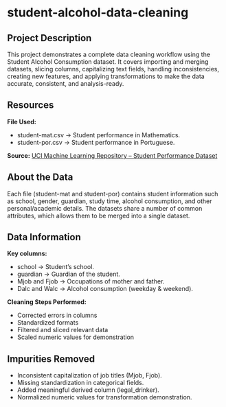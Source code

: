 # student-alcohol-data-cleaning

## Project Description
This project demonstrates a complete data cleaning workflow using the Student Alcohol Consumption dataset. It covers importing and merging datasets, slicing columns, capitalizing text fields, handling inconsistencies, creating new features, and applying transformations to make the data accurate, consistent, and analysis-ready.

## Resources
**File Used:**
  - student-mat.csv → Student performance in Mathematics.
  - student-por.csv → Student performance in Portuguese.

**Source:** [UCI Machine Learning Repository – Student Performance Dataset](https://archive.ics.uci.edu/dataset/320/student+performance)


## About the Data
Each file (student-mat and student-por) contains student information such as school, gender, guardian, study time, alcohol consumption, and other personal/academic details.
The datasets share a number of common attributes, which allows them to be merged into a single dataset.

## Data Information
**Key columns:**
  - school → Student’s school.
  - guardian → Guardian of the student.
  - Mjob and Fjob → Occupations of mother and father.
  - Dalc and Walc → Alcohol consumption (weekday & weekend).

**Cleaning Steps Performed:**
  - Corrected errors in columns
  - Standardized formats
  - Filtered and sliced relevant data
  - Scaled numeric values for demonstration

## Impurities Removed
  - Inconsistent capitalization of job titles (Mjob, Fjob).
  - Missing standardization in categorical fields.
  - Added meaningful derived column (legal_drinker).
  - Normalized numeric values for transformation demonstration.
